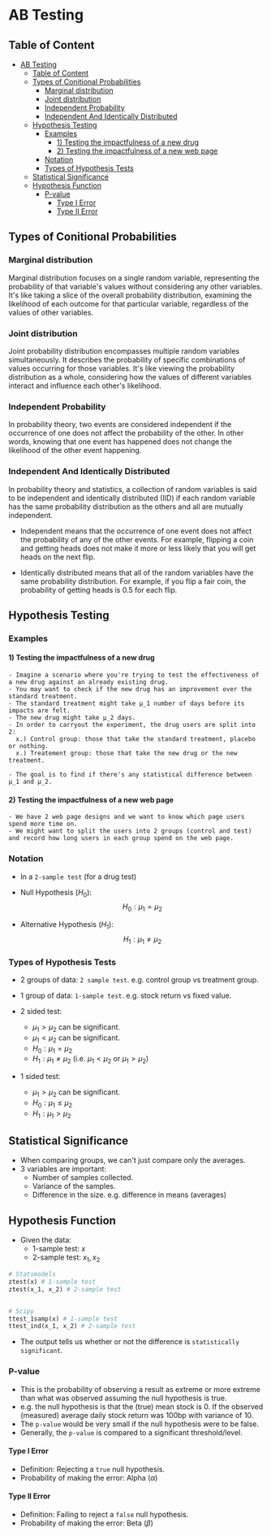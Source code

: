 # AB Testing

## Table of Content

- [AB Testing](#ab-testing)
  - [Table of Content](#table-of-content)
  - [Types of Conitional Probabilities](#types-of-conitional-probabilities)
    - [Marginal distribution](#marginal-distribution)
    - [Joint distribution](#joint-distribution)
    - [Independent Probability](#independent-probability)
    - [Independent And Identically Distributed](#independent-and-identically-distributed)
  - [Hypothesis Testing](#hypothesis-testing)
    - [Examples](#examples)
      - [1) Testing the impactfulness of a new drug](#1-testing-the-impactfulness-of-a-new-drug)
      - [2) Testing the impactfulness of a new web page](#2-testing-the-impactfulness-of-a-new-web-page)
    - [Notation](#notation)
    - [Types of Hypothesis Tests](#types-of-hypothesis-tests)
  - [Statistical Significance](#statistical-significance)
  - [Hypothesis Function](#hypothesis-function)
    - [P-value](#p-value)
      - [Type I Error](#type-i-error)
      - [Type II Error](#type-ii-error)

## Types of Conitional Probabilities

### Marginal distribution

Marginal distribution focuses on a single random variable, representing the probability of that variable's values without considering any other variables. It's like taking a slice of the overall probability distribution, examining the likelihood of each outcome for that particular variable, regardless of the values of other variables.

### Joint distribution

Joint probability distribution encompasses multiple random variables simultaneously. It describes the probability of specific combinations of values occurring for those variables. It's like viewing the probability distribution as a whole, considering how the values of different variables interact and influence each other's likelihood.

### Independent Probability

In probability theory, two events are considered independent if the occurrence of one does not affect the probability of the other. In other words, knowing that one event has happened does not change the likelihood of the other event happening.

### Independent And Identically Distributed

In probability theory and statistics, a collection of random variables is said to be independent and identically distributed (IID) if each random variable has the same probability distribution as the others and all are mutually independent.

- Independent means that the occurrence of one event does not affect the probability of any of the other events. For example, flipping a coin and getting heads does not make it more or less likely that you will get heads on the next flip.

- Identically distributed means that all of the random variables have the same probability distribution. For example, if you flip a fair coin, the probability of getting heads is 0.5 for each flip.

## Hypothesis Testing

### Examples

#### 1) Testing the impactfulness of a new drug

```text
- Imagine a scenario where you're trying to test the effectiveness of a new drug against an already existing drug.
- You may want to check if the new drug has an improvement over the standard treatment.
- The standard treatment might take µ_1 number of days before its impacts are felt.
- The new drug might take µ_2 days.
- In order to carryout the experiment, the drug users are split into 2:
  x.) Control group: those that take the standard treatment, placebo or nothing.
  x.) Treatement group: those that take the new drug or the new treatment.

- The goal is to find if there's any statistical difference between µ_1 and µ_2.
```

#### 2) Testing the impactfulness of a new web page

```text
- We have 2 web page designs and we want to know which page users spend more time on.
- We might want to split the users into 2 groups (control and test) and record how long users in each group spend on the web page.
```

### Notation

- In a `2-sample test` (for a drug test)

- Null Hypothesis ($H_0$):
  $$H_0 : \mu_1 = \mu_2$$

- Alternative Hypothesis ($H_1$):
  $$H_1 : \mu_1 \neq \mu_2$$

### Types of Hypothesis Tests

- 2 groups of data: `2 sample test`. e.g. control group vs treatment group.

- 1 group of data: `1-sample test`. e.g. stock return vs fixed value.

- 2 sided test:
  - $\mu_1 > \mu_2$ can be significant.
  - $\mu_1 < \mu_2$ can be significant.
  - $H_0 : \mu_1 = \mu_2$
  - $H_1 : \mu_1 \neq \mu_2$ (i.e. $\mu_1 < \mu_2$  or $\mu_1 > \mu_2$)

- 1 sided test:
  - $\mu_1 > \mu_2$ can be significant.
  - $H_0 : \mu_1 \leq \mu_2$
  - $H_1 : \mu_1 > \mu_2$

## Statistical Significance

- When comparing groups, we can't just compare only the averages.
- 3 variables are important:
  - Number of samples collected.
  - Variance of the samples.
  - Difference in the size. e.g. difference in means (averages)

## Hypothesis Function

- Given the data:
  - 1-sample test: $x$
  - 2-sample test: $x_1, x_2$

```python
# Statsmodels
ztest(x) # 1-sample test
ztest(x_1, x_2) # 2-sample test


# Scipy
ttest_1samp(x) # 1-sample test
ttest_ind(x_1, x_2) # 2-sample test
```

- The output tells us whether or not the difference is `statistically significant`.

### P-value

- This is the probability of observing a result as extreme or more extreme than what was observed assuming the null hypothesis is true.
- e.g. the null hypothesis is that the (true) mean stock is 0. If the observed (measured) average daily stock return was 100bp with variance of 10.
- The `p-value` would be very small if the null hypothesis were to be false.
- Generally, the `p-value` is compared to a significant threshold/level.

#### Type I Error

- Definition: Rejecting a `true` null hypothesis.
- Probability of making the error: Alpha ($\alpha$)

#### Type II Error

- Definition: Failing to reject a `false` null hypothesis.
- Probability of making the error: Beta ($\beta$)
